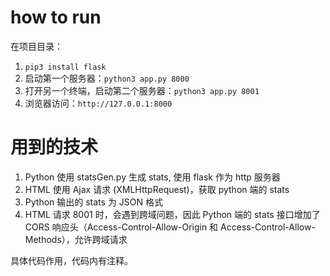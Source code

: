 # how to run

在项目目录：

1. `pip3 install flask`
2. 启动第一个服务器：`python3 app.py 8000`
3. 打开另一个终端，启动第二个服务器：`python3 app.py 8001`
4. 浏览器访问：`http://127.0.0.1:8000`

# 用到的技术

1. Python 使用 statsGen.py 生成 stats, 使用 flask 作为 http 服务器
2. HTML 使用 Ajax 请求 (XMLHttpRequest)，获取 python 端的 stats
3. Python 输出的 stats 为 JSON 格式
4. HTML 请求 8001 时，会遇到跨域问题，因此 Python 端的 stats 接口增加了 CORS 响应头（Access-Control-Allow-Origin 和
   Access-Control-Allow-Methods），允许跨域请求

具体代码作用，代码内有注释。